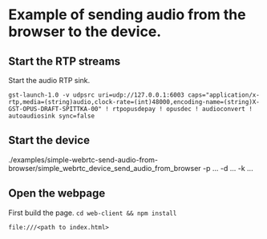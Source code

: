 # Example of sending audio from the browser to the device.

## Start the RTP streams

Start the audio RTP sink.

```
gst-launch-1.0 -v udpsrc uri=udp://127.0.0.1:6003 caps="application/x-rtp,media=(string)audio,clock-rate=(int)48000,encoding-name=(string)X-GST-OPUS-DRAFT-SPITTKA-00" ! rtpopusdepay ! opusdec ! audioconvert ! autoaudiosink sync=false
```

## Start the device

./examples/simple-webrtc-send-audio-from-browser/simple_webrtc_device_send_audio_from_browser -p ... -d ... -k ...

## Open the webpage

First build the page. `cd web-client && npm install`

`file:///<path to index.html>`
